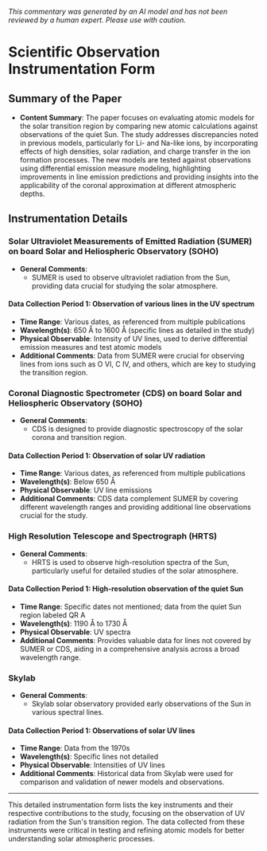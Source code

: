_This commentary was generated by an AI model and has not been reviewed by a human expert. Please use with caution._

# Scientific Observation Instrumentation Form

## Summary of the Paper
- **Content Summary**: The paper focuses on evaluating atomic models for the solar transition region by comparing new atomic calculations against observations of the quiet Sun. The study addresses discrepancies noted in previous models, particularly for Li- and Na-like ions, by incorporating effects of high densities, solar radiation, and charge transfer in the ion formation processes. The new models are tested against observations using differential emission measure modeling, highlighting improvements in line emission predictions and providing insights into the applicability of the coronal approximation at different atmospheric depths.

## Instrumentation Details

### Solar Ultraviolet Measurements of Emitted Radiation (SUMER) on board Solar and Heliospheric Observatory (SOHO)
- **General Comments**:
   - SUMER is used to observe ultraviolet radiation from the Sun, providing data crucial for studying the solar atmosphere.

#### Data Collection Period 1: Observation of various lines in the UV spectrum
- **Time Range**: Various dates, as referenced from multiple publications
- **Wavelength(s)**: 650 Å to 1600 Å (specific lines as detailed in the study)
- **Physical Observable**: Intensity of UV lines, used to derive differential emission measures and test atomic models
- **Additional Comments**: Data from SUMER were crucial for observing lines from ions such as O VI, C IV, and others, which are key to studying the transition region.

### Coronal Diagnostic Spectrometer (CDS) on board Solar and Heliospheric Observatory (SOHO)
- **General Comments**:
   - CDS is designed to provide diagnostic spectroscopy of the solar corona and transition region.

#### Data Collection Period 1: Observation of solar UV radiation
- **Time Range**: Various dates, as referenced from multiple publications
- **Wavelength(s)**: Below 650 Å
- **Physical Observable**: UV line emissions
- **Additional Comments**: CDS data complement SUMER by covering different wavelength ranges and providing additional line observations crucial for the study.

### High Resolution Telescope and Spectrograph (HRTS)
- **General Comments**:
   - HRTS is used to observe high-resolution spectra of the Sun, particularly useful for detailed studies of the solar atmosphere.

#### Data Collection Period 1: High-resolution observation of the quiet Sun
- **Time Range**: Specific dates not mentioned; data from the quiet Sun region labeled QR A
- **Wavelength(s)**: 1190 Å to 1730 Å
- **Physical Observable**: UV spectra
- **Additional Comments**: Provides valuable data for lines not covered by SUMER or CDS, aiding in a comprehensive analysis across a broad wavelength range.

### Skylab
- **General Comments**:
   - Skylab solar observatory provided early observations of the Sun in various spectral lines.

#### Data Collection Period 1: Observations of solar UV lines
- **Time Range**: Data from the 1970s
- **Wavelength(s)**: Specific lines not detailed
- **Physical Observable**: Intensities of UV lines
- **Additional Comments**: Historical data from Skylab were used for comparison and validation of newer models and observations.

---

This detailed instrumentation form lists the key instruments and their respective contributions to the study, focusing on the observation of UV radiation from the Sun's transition region. The data collected from these instruments were critical in testing and refining atomic models for better understanding solar atmospheric processes.

